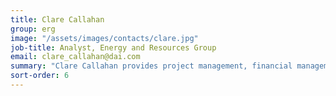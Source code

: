 ```yaml
---
title: Clare Callahan
group: erg
image: "/assets/images/contacts/clare.jpg"
job-title: Analyst, Energy and Resources Group
email: clare_callahan@dai.com
summary: "Clare Callahan provides project management, financial management, business development, and technical support to the Energy and Resources Group. Clare analyzes policies related to oil, gas, mining, and energy access to advise clients on their investment strategies."
sort-order: 6
---
```

